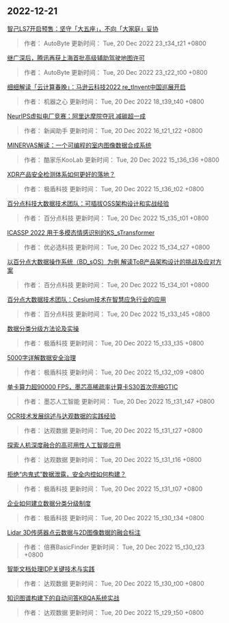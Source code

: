 
## 2022-12-21

 [智己LS7开启预售：坚守「大五座」，不向「大家庭」妥协](https://www.jiqizhixin.com/articles/2022-12-20-11)

> 作者： AutoByte  更新时间： Tue, 20 Dec 2022 23_t34_t21 +0800

 [继广深后，腾讯再获上海首批高级辅助驾驶地图许可](https://www.jiqizhixin.com/articles/2022-12-20-10)

> 作者： AutoByte  更新时间： Tue, 20 Dec 2022 23_t22_t00 +0800

 [细细解读「云计算春晚」：马逊云科技2022 re_tInvent中国巡展开启](https://www.jiqizhixin.com/articles/2022-12-20-9)

> 作者： 机器之心  更新时间： Tue, 20 Dec 2022 18_t39_t40 +0800

 [NeurIPS虚拟电厂竞赛：阿里达摩院夺冠 减碳超一成](https://www.jiqizhixin.com/articles/2022-12-20-8)

> 作者： 新闻助手  更新时间： Tue, 20 Dec 2022 16_t21_t22 +0800

 [MINERVAS解读：一个可编程的室内图像数据合成系统](https://www.jiqizhixin.com/articles/2022-05-27-6)

> 作者： 酷家乐KooLab  更新时间： Tue, 20 Dec 2022 15_t36_t36 +0800

 [XDR产品安全检测体系如何更好的落地？](https://www.jiqizhixin.com/articles/2022-08-16-10)

> 作者： 极盾科技  更新时间： Tue, 20 Dec 2022 15_t36_t02 +0800

 [百分点科技大数据技术团队：可插拔OSS架构设计和实战经验](https://www.jiqizhixin.com/articles/2022-05-31-3)

> 作者： 百分点科技  更新时间： Tue, 20 Dec 2022 15_t35_t01 +0800

 [ICASSP 2022   用于多模态情感识别的KS_sTransformer](https://www.jiqizhixin.com/articles/2022-07-18-5)

> 作者： 优必选科技  更新时间： Tue, 20 Dec 2022 15_t34_t27 +0800

 [以百分点大数据操作系统（BD_sOS）为例 解读ToB产品架构设计的挑战及应对方案](https://www.jiqizhixin.com/articles/2022-09-21-2)

> 作者： 百分点科技  更新时间： Tue, 20 Dec 2022 15_t34_t01 +0800

 [百分点大数据技术团队：Cesium技术在智慧应急行业的应用](https://www.jiqizhixin.com/articles/2022-09-21-3)

> 作者： 百分点科技  更新时间： Tue, 20 Dec 2022 15_t33_t45 +0800

 [数据分类分级方法论及实操](https://www.jiqizhixin.com/articles/2022-09-27-4)

> 作者： 极盾科技  更新时间： Tue, 20 Dec 2022 15_t33_t35 +0800

 [5000字详解数据安全治理](https://www.jiqizhixin.com/articles/2022-09-27-2)

> 作者： 极盾科技  更新时间： Tue, 20 Dec 2022 15_t32_t09 +0800

 [单卡算力超90000 FPS，墨芯高稀疏率计算卡S30首次亮相GTIC](https://www.jiqizhixin.com/articles/2022-10-09-4)

> 作者： 墨芯人工智能  更新时间： Tue, 20 Dec 2022 15_t31_t47 +0800

 [OCR技术发展综述与达观数据的实践经验](https://www.jiqizhixin.com/articles/2022-10-12)

> 作者： 达观数据  更新时间： Tue, 20 Dec 2022 15_t31_t27 +0800

 [探索人机深度融合的高可用性人工智能应用](https://www.jiqizhixin.com/articles/2022-10-25-3)

> 作者： 达观数据  更新时间： Tue, 20 Dec 2022 15_t31_t16 +0800

 [拒绝“内鬼式”数据泄露，安全内控如何构建？](https://www.jiqizhixin.com/articles/2022-10-27-3)

> 作者： 极盾科技  更新时间： Tue, 20 Dec 2022 15_t31_t07 +0800

 [企业如何建立数据分类分级制度](https://www.jiqizhixin.com/articles/2022-10-27-4)

> 作者： 极盾科技  更新时间： Tue, 20 Dec 2022 15_t30_t34 +0800

 [Lidar 3D传感器点云数据与2D图像数据的融合标注](https://www.jiqizhixin.com/articles/2021-12-01-6)

> 作者： 倍赛BasicFinder  更新时间： Tue, 20 Dec 2022 15_t30_t23 +0800

 [智能文档处理IDP关键技术与实践](https://www.jiqizhixin.com/articles/2022-11-02-2)

> 作者： 达观数据  更新时间： Tue, 20 Dec 2022 15_t30_t00 +0800

 [知识图谱构建下的自动问答KBQA系统实战](https://www.jiqizhixin.com/articles/2022-11-09-4)

> 作者： 达观数据  更新时间： Tue, 20 Dec 2022 15_t29_t50 +0800
